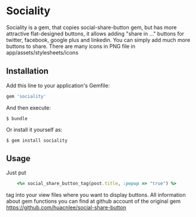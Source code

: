 # Sociality

Sociality is a gem, that copies social-share-button gem, but has more attractive flat-designed buttons, it allows adding "share in ..." buttons for twitter, facebook, google plus and linkedin. You can simply add much more buttons to share. There are many icons in PNG file in app/assets/stylesheets/icons

## Installation

Add this line to your application's Gemfile:

```ruby
gem 'sociality'
```

And then execute:

    $ bundle

Or install it yourself as:

    $ gem install sociality

## Usage

Just put
```ruby
    <%= social_share_button_tag(post.title, :popup => "true") %>
```
tag into your view files where you want to display buttons. All information about gem functions you can find at github account of the original gem
https://github.com/huacnlee/social-share-button



